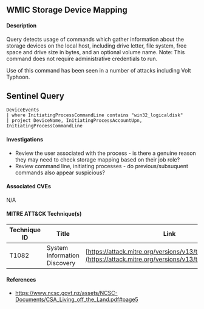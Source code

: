 ## WMIC Storage Device Mapping

#### Description
Query detects usage of commands which gather information about the storage devices on the local host, including drive letter, file system, free space and drive size in bytes, and an optional volume name. Note: This command does not require administrative credentials to run.


Use of this command has been seen in a number of attacks including Volt Typhoon.

## Sentinel Query
```KQL
DeviceEvents
| where InitiatingProcessCommandLine contains "win32_logicaldisk"
| project DeviceName, InitiatingProcessAccountUpn, InitiatingProcessCommandLine
```

#### Investigations
- Review the user associated with the process - is there a genuine reason they may need to check storage mapping based on their job role?
- Review command line, initiating processes - do previous/subsuquent commands also appear suspicious?

#### Associated CVEs
N/A

#### MITRE ATT&CK Technique(s)
| Technique ID | Title    | Link    |
| ---  | --- | --- |
|  T1082 | System Information Discovery | [https://attack.mitre.org/versions/v13/techniques/T1082/](https://attack.mitre.org/versions/v13/techniques/T1082/) |

#### References
-  https://www.ncsc.govt.nz/assets/NCSC-Documents/CSA_Living_off_the_Land.pdf#page5


